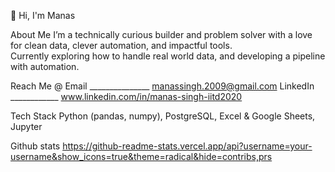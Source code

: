 👋 Hi, I'm Manas 

About Me
  I’m a technically curious builder and problem solver with a love for clean data, clever automation, and impactful tools.  
  Currently exploring how to handle real world data, and developing a pipeline with automation.

Reach Me @ 
  Email _______________ manassingh.2009@gmail.com
  LinkedIn ____________ www.linkedin.com/in/manas-singh-iitd2020

Tech Stack
  Python (pandas, numpy), PostgreSQL, Excel & Google Sheets, Jupyter

Github stats
  https://github-readme-stats.vercel.app/api?username=your-username&show_icons=true&theme=radical&hide=contribs,prs
